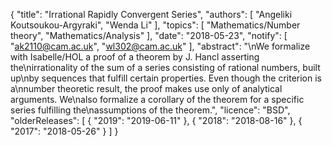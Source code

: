 {
    "title": "Irrational Rapidly Convergent Series",
    "authors": [
        "Angeliki Koutsoukou-Argyraki",
        "Wenda Li"
    ],
    "topics": [
        "Mathematics/Number theory",
        "Mathematics/Analysis"
    ],
    "date": "2018-05-23",
    "notify": [
        "ak2110@cam.ac.uk",
        "wl302@cam.ac.uk"
    ],
    "abstract": "\nWe formalize with Isabelle/HOL a proof of a theorem by J. Hancl asserting the\nirrationality of the sum of a series consisting of rational numbers, built up\nby sequences that fulfill certain properties. Even though the criterion is a\nnumber theoretic result, the proof makes use only of analytical arguments. We\nalso formalize a corollary of the theorem for a specific series fulfilling the\nassumptions of the theorem.",
    "licence": "BSD",
    "olderReleases": [
        {
            "2019": "2019-06-11"
        },
        {
            "2018": "2018-08-16"
        },
        {
            "2017": "2018-05-26"
        }
    ]
}